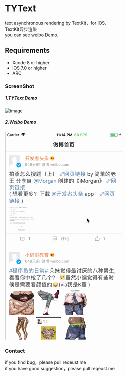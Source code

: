 # TYText
text asynchronous rendering by TextKit，for iOS.<br>
TextKit异步渲染<br>
you can see [weibo Demo](https://github.com/12207480/WeiboDemo).

## Requirements
* Xcode 8 or higher
* iOS 7.0 or higher
* ARC

### ScreenShot

##### 1.TYText Demo
![image](https://github.com/12207480/TYText/blob/master/ScreenShot/TYTextDemo1.gif)

##### 2.Weibo Demo
![image](https://github.com/12207480/TYText/blob/master/ScreenShot/WeiBoDemo1.gif)

### Contact
if you find bug，please pull reqeust me <br>
if you have good suggestion，please pull reqeust me <br>
